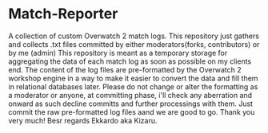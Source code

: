 # Match-Reporter
A collection of custom Overwatch 2 match logs. This repository just gathers and collects .txt files committed by either moderators(forks, contributors) or by me (admin)
This repository is meant as a temporary storage for aggregating the data of each match log as soon as possible on my clients end.
The content of the log files are pre-formatted by the Overwatch 2 workshop engine in a way to make it easier to convert the data and fill them in relational databases later. 
Please do not change or alter the formatting as a moderator or anyone, at committing phase, i'll check any aberration and onward as such decline committs and further processings with them.
Just commit the raw pre-formatted log files aand we are good to go. 
Thank you very much! 
Besr regards 
Ekkardo aka Kizaru.
